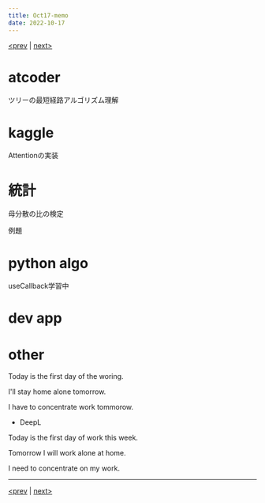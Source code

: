 ```yaml
---
title: Oct17-memo 
date: 2022-10-17 
---
```


[<prev](https://idekworks.github.io/TechnicalMemo/2022/10/16/Oct16.html) | [next>](https://idekworks.github.io/TechnicalMemo/2022/10/18/Oct18.html) 

# atcoder
ツリーの最短経路アルゴリズム理解

# kaggle
Attentionの実装
# 統計
母分散の比の検定

例題
# python algo
useCallback学習中
# dev app

# other
Today is the first day of the woring.

I'll stay home alone tomorrow.

I have to concentrate work tommorow.

- DeepL

Today is the first day of work this week.

Tomorrow I will work alone at home.

I need to concentrate on my work.

***

[<prev](https://idekworks.github.io/TechnicalMemo/2022/10/16/Oct16.html) | [next>](https://idekworks.github.io/TechnicalMemo/2022/10/18/Oct18.html)

